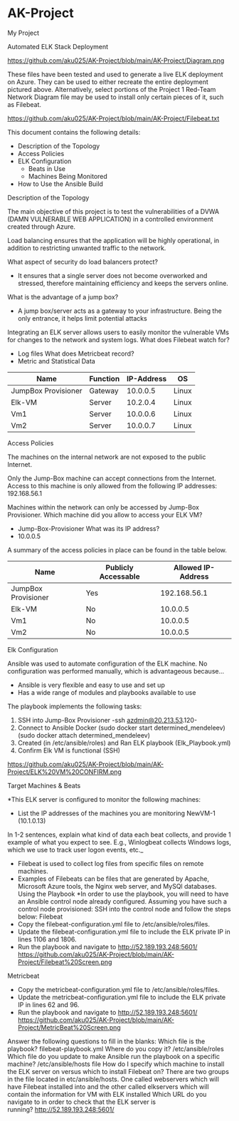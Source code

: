 # AK-Project
My Project

Automated ELK Stack Deployment

https://github.com/aku025/AK-Project/blob/main/AK-Project/Diagram.png

These files have been tested and used to generate a live ELK deployment on Azure. They can be used to either recreate the entire deployment pictured above. Alternatively, select portions of the Project 1 Red-Team Network Diagram file may be used to install only certain pieces of it, such as Filebeat.

https://github.com/aku025/AK-Project/blob/main/AK-Project/Filebeat.txt

This document contains the following details:
- Description of the Topology
- Access Policies
- ELK Configuration
  - Beats in Use
  - Machines Being Monitored
- How to Use the Ansible Build

Description of the Topology

The main objective of this project is to test the vulnerabilities of a DVWA (DAMN VULNERABLE WEB APPLICATION) in a controlled environment created through Azure.

Load balancing ensures that the application will be highly operational, in addition to restricting unwanted traffic to the network.
    
What aspect of security do load balancers protect? 
- It ensures that a single server does not become overworked and stressed, therefore maintaining efficiency and keeps the servers online.

What is the advantage of a jump box?
- A jump box/server acts as a gateway to your infrastructure. Being the only entrance, it helps limit potential attacks

Integrating an ELK server allows users to easily monitor the vulnerable VMs for changes to the network and system logs.
What does Filebeat watch for?
- Log files 
What does Metricbeat record?
- Metric and Statistical Data

| Name                | Function | IP-Address | OS    |
|---------------------|----------|------------|-------|
| JumpBox Provisioner | Gateway  | 10.0.0.5   | Linux |
| Elk-VM              | Server   | 10.2.0.4   | Linux |
| Vm1                 | Server   | 10.0.0.6   | Linux |
| Vm2                 | Server   | 10.0.0.7   | Linux |



Access Policies

The machines on the internal network are not exposed to the public Internet. 

Only the Jump-Box machine can accept connections from the Internet. Access to this machine is only allowed from the following IP addresses:
192.168.56.1

Machines within the network can only be accessed by Jump-Box Provisioner.
Which machine did you allow to access your ELK VM?
- Jump-Box-Provisioner
What was its IP address?
- 10.0.0.5                                                              

A summary of the access policies in place can be found in the table below.

| Name                | Publicly Accessable | Allowed IP-Address |
|---------------------|---------------------|--------------------|
| JumpBox Provisioner | Yes                 | 192.168.56.1       |
| Elk-VM              | No                  | 10.0.0.5           |
| Vm1                 | No                  | 10.0.0.5           |
| Vm2                 | No                  | 10.0.0.5           |


Elk Configuration

Ansible was used to automate configuration of the ELK machine. No configuration was performed manually, which is advantageous because...

- Ansible is very flexible and easy to use and set up
- Has a wide range of modules and playbooks available to use

The playbook implements the following tasks:
1. SSH into Jump-Box Provisioner -ssh azdmin@20.213.53.120-
2. Connect to Ansible Docker 
(sudo docker start determined_mendeleev)
(sudo docker attach determined_mendeleev)
3. Created (in /etc/ansible/roles) and Ran ELK playbook (Elk_Playbook.yml)
4. Confirm Elk VM is functional (SSH)

https://github.com/aku025/AK-Project/blob/main/AK-Project/ELK%20VM%20CONFIRM.png

Target Machines & Beats

*This ELK server is configured to monitor the following machines:
- List the IP addresses of the machines you are monitoring
NewVM-1 (10.1.0.13)


In 1-2 sentences, explain what kind of data each beat collects, and provide 1 example of what you expect to see. E.g., Winlogbeat collects Windows logs, which we use to track user logon events, etc._
- Filebeat is used to collect log files from specific files on remote machines.
- Examples of Filebeats can be files that are generated by Apache, Microsoft Azure tools, the Nginx web server, and MySQl databases.
Using the Playbook
*In order to use the playbook, you will need to have an Ansible control node already configured. Assuming you have such a control node provisioned:
SSH into the control node and follow the steps below:
Filebeat
- Copy the filebeat-configuration.yml file to /etc/ansible/roles/files.
- Update the filebeat-configuration.yml file to include the ELK private IP in lines 1106 and 1806.
- Run the playbook and navigate to http://52.189.193.248:5601/ 
https://github.com/aku025/AK-Project/blob/main/AK-Project/Filebeat%20Screen.png

Metricbeat
- Copy the metricbeat-configuration.yml file to /etc/ansible/roles/files.
- Update the metricbeat-configuration.yml file to include the ELK private IP in lines 62 and 96.
- Run the playbook and navigate to http://52.189.193.248:5601/
https://github.com/aku025/AK-Project/blob/main/AK-Project/MetricBeat%20Screen.png

Answer the following questions to fill in the blanks:
Which file is the playbook? filebeat-playbook.yml
Where do you copy it? /etc/ansible/roles
Which file do you update to make Ansible run the playbook on a specific machine? /etc/ansible/hosts file 
How do I specify which machine to install the ELK server on versus which to install Filebeat on? 
There are two groups in the file located in etc/ansible/hosts. One called webservers which will have Filebeat installed into and the other called elkservers which will contain the information for VM with ELK installed
Which URL do you navigate to in order to check that the ELK server is running? http://52.189.193.248:5601/

